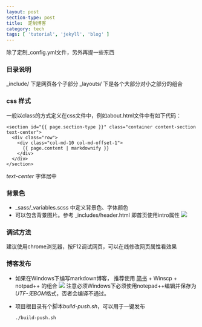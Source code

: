 ```yaml
---
layout: post
section-type: post
title:  定制博客 
category: tech
tags: [ 'tutorial', 'jekyll', 'blog' ]
---
```


除了定制_config.yml文件，另外再提一些东西

### 目录说明
_include/ 下是网页各个子部分
_layouts/ 下是各个大部分对小之部分的组合

### css 样式
一般以class的方式定义在css文件中，例如about.html文件中有如下代码：

	<section id="{{ page.section-type }}" class="container content-section text-center">
	  <div class="row">
		<div class="col-md-10 col-md-offset-1">
		  {{ page.content | markdownify }}
		</div>
	  </div>
	</section>

*text-center* 字体居中

### 背景色
+ _sass/_variables.scss 中定义背景色、字体颜色
+ 可以包含背景图片。参考 _includes/header.html 即首页使用intro属性
![](http://upload-images.jianshu.io/upload_images/1965578-c9c0761c80d10fec.png?imageMogr2/auto-orient/strip%7CimageView2/2/w/1240)

### 调试方法
建议使用chrome浏览器，按F12调试网页，可以在线修改网页属性看效果

### 博客发布
+ 如果在Windows下编写markdown博客，
推荐使用 [简书](http://www.jianshu.com/) + Winscp + notpad++ 的组合
![](http://upload-images.jianshu.io/upload_images/1965578-6cdd1aa72eae1d95.png?imageMogr2/auto-orient/strip%7CimageView2/2/w/1240)
注意必须Windows下必须使用notepad++编辑并保存为*UTF-无BOM*格式，否者会编译不通过。

+ 项目根目录有个脚本*build-push.sh*，可以用于一键发布

      ./build-push.sh
